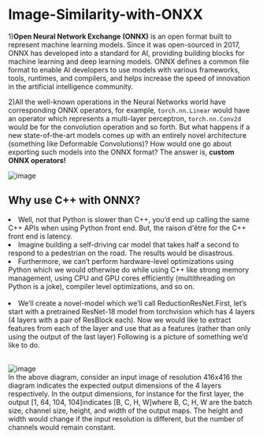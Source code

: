 # Image-Similarity-with-ONXX

1)**Open Neural Network Exchange (ONNX)** is an open format built to represent machine learning models. Since it was open-sourced in 2017, ONNX has developed into a standard for AI, providing building blocks for machine learning and deep learning models. ONNX defines a common file format to enable AI developers to use models with various frameworks, tools, runtimes, and compilers, and helps increase the speed of innovation in the artificial intelligence community.</br>

2)All the well-known operations in the Neural Networks world have 
corresponding ONNX operators, for example, `torch.nn.Linear` would have an operator 
which represents a multi-layer perceptron, `torch.nn.Conv2d` would be for the convolution 
operation and so forth. But what happens if a new state-of-the-art models comes up with an 
entirely novel architecture (something like Deformable Convolutions)? How would one go 
about exporting such models into the ONNX format? The answer is, **custom ONNX operators!** </br>
              
![image](https://user-images.githubusercontent.com/84931642/155128535-d5d5732b-560d-49fa-a0d2-459fdcddf868.png) </br>
 ## Why use C++ with ONNX?


<li>Well, not that Python is slower than C++, you’d end up calling the 
same C++ APIs when using Python front end. But, the raison d'être for the C++ front end is 
latency.</li>
<li> Imagine building a self-driving car model that takes half a second to respond to a 
pedestrian on the road. The results would be disastrous.</li>
<li> Furthermore, we can’t perform hardware-level optimizations using Python which we would otherwise do while using C++ like 
strong memory management, using CPU and GPU cores efficiently (multithreading on Python 
is a joke), compiler level optimizations, and so on.</li></br>
<li>We’ll create a novel-model which we’ll call ReductionResNet.First, let’s start with a pretrained
ResNet-18 model from torchvision which has 4 layers (4 layers with a pair of ResBlock
each). Now we would like to extract features from each of the layer and use that as a features 
(rather than only using the output of the last layer) Following is a picture of something we’d like 
to do.</li></br>

![image](https://user-images.githubusercontent.com/84931642/155133211-22da35f5-ebd6-47f9-a86d-40695f221b51.png) </br>
In the above diagram, consider an input image of resolution 416x416 the diagram indicates the 
expected output dimensions of the 4 layers respectively. In the output dimensions, for instance 
for the first layer, the output [1, 64, 104, 104]indicates [B, C, H, W]where B, C, H, 
W are the batch size, channel size, height, and width of the output maps. The height and width 
would change if the input resolution is different, but the number of channels would remain 
constant.

